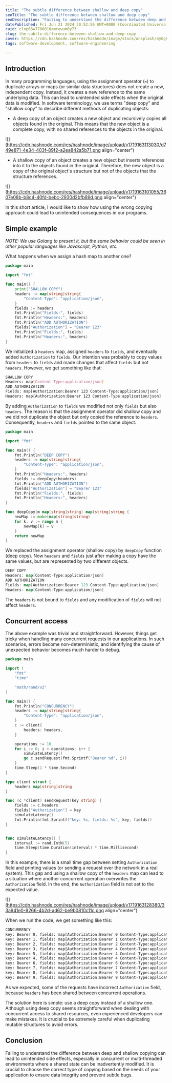```yaml
---
title: "The subtle difference between shallow and deep copy"
seoTitle: "The subtle difference between shallow and deep copy"
seoDescription: "Failing to understand the difference between deep and shallow copying can lead to unintended side effects, especially in concurrent environment."
datePublished: Fri Jun 21 2024 20:52:56 GMT+0000 (Coordinated Universal Time)
cuid: clxp63w7700010amcewum0y73
slug: the-subtle-difference-between-shallow-and-deep-copy
cover: https://cdn.hashnode.com/res/hashnode/image/stock/unsplash/4yOgRb_b_i4/upload/e50aa5639121ff0748960a25cde86240.jpeg
tags: software-development, software-engineering

---
```


## Introduction

In many programming languages, using the assignment operator (`=`) to duplicate arrays or maps (or similar data structures) does not create a new, independent copy. Instead, it creates a new reference to the same underlying data. This can lead to unintended side effects when the original data is modified. In software terminology, we use terms "deep copy" and "shallow copy" to describe different methods of duplicating objects:

* A deep copy of an object creates a new object and recursively copies all objects found in the original. This means that the new object is a complete copy, with no shared references to the objects in the original.
    

![](https://cdn.hashnode.com/res/hashnode/image/upload/v1719163113030/d749e871-4e34-403f-89f2-a2ea842a5b71.png align="center")

* A shallow copy of an object creates a new object but inserts references into it to the objects found in the original. Therefore, the new object is a copy of the original object's structure but not of the objects that the structure references.
    

![](https://cdn.hashnode.com/res/hashnode/image/upload/v1719163101055/3607e08b-b8c4-40fd-bebc-2930d2bfb89d.png align="center")

In this short article, I would like to show how using the wrong copying approach could lead to unintended consequences in our programs.

## Simple example

*NOTE: We use Golang to present it, but the same behavior could be seen in other popular languages like Javascript, Python, etc.*

What happens when we assign a hash map to another one?

```go
package main

import "fmt"

func main() {
	print("SHALLOW COPY")
	headers := map[string]string{
		"Content-Type": "application/json",
	}
	fields := headers
	fmt.Println("Fields:", fields)
	fmt.Println("Headers:", headers)
	fmt.Println("ADD AUTHORIZATION")
	fields["Authorization"] = "Bearer 123"
	fmt.Println("Fields:", fields)
	fmt.Println("Headers:", headers)
}
```

We initialized a `headers` map, assigned `headers` to `fields`, and eventually added `Authorization` to `fields`. Our intention was probably to copy values from `headers` to `fields` and made changes that affect `fields` but not `headers`. However, we get something like that:

```bash
SHALLOW COPY
Headers: map[Content-Type:application/json]
ADD AUTHORIZATION
Fields: map[Authorization:Bearer 123 Content-Type:application/json]
Headers: map[Authorization:Bearer 123 Content-Type:application/json]
```

By adding `Authorization` to `fields` we modified not only `fields` but also `headers`. The reason is that the assignment operator did shallow copy and we did not duplicate the object but only copied the reference to `headers`. Consequently, `headers` and `fields` pointed to the same object.

```go
package main

import "fmt"

func main() {
	fmt.Println("DEEP COPY")
	headers := map[string]string{
		"Content-Type": "application/json",
	}
	fmt.Println("Headers:", headers)
	fields := deepCopy(headers)
	fmt.Println("ADD AUTHORIZATION")
	fields["Authorization"] = "Bearer 123"
	fmt.Println("Fields:", fields)
	fmt.Println("Headers:", headers)
}

func deepCopy(m map[string]string) map[string]string {
	newMap := make(map[string]string)
	for k, v := range m {
		newMap[k] = v
	}
	return newMap
}
```

We replaced the assignment operator (shallow copy) by `deepCopy` function (deep copy). Now `headers` and `fields` just after making a copy have the same values, but are represented by two different objects.

```go
DEEP COPY
Headers: map[Content-Type:application/json]
ADD AUTHORIZATION
Fields: map[Authorization:Bearer 123 Content-Type:application/json]
Headers: map[Content-Type:application/json]
```

The `headers` is not bound to `fields` and any modification of `fields` will not affect `headers`.

## Concurrent access

The above example was trivial and straightforward. However, things get tricky when handling many concurrent requests in our applications. In such scenarios, errors become non-deterministic, and identifying the cause of unexpected behavior becomes much harder to debug.

```go
package main

import (
	"fmt"
	"time"

	"math/rand/v2"
)

func main() {
	fmt.Println("CONCURRENCY")
	headers := map[string]string{
		"Content-Type": "application/json",
	}
	c := client{
		headers: headers,
	}

	operations := 10
	for i := 0; i < operations; i++ {
		simulateLatency()
		go c.sendRequest(fmt.Sprintf("Bearer %d", i))
	}
	time.Sleep(1 * time.Second)
}

type client struct {
	headers map[string]string
}

func (c *client) sendRequest(key string) {
	fields := c.headers
	fields["Authorization"] = key
	simulateLatency()
    fmt.Println(fmt.Sprintf("key: %s, fields: %s", key, fields))
}


func simulateLatency() {
	interval := rand.IntN(5)
	time.Sleep(time.Duration(interval) * time.Millisecond)
}
```

In this example, there is a small time gap between setting `Authorization` field and printing values (or sending a request over the network in a real system). This gap and using a shallow copy of the `headers` map can lead to a situation where another concurrent operation overwrites the `Authorization` field. In the end, the `Authorization` field is not set to the expected value.

![](https://cdn.hashnode.com/res/hashnode/image/upload/v1719163128380/33a941e0-9266-4b2d-ad62-be9b0810c11c.png align="center")

When we run the code, we get something like this:

```bash
CONCURRENCY
key: Bearer 0, fields: map[Authorization:Bearer 0 Content-Type:application/json]
key: Bearer 1, fields: map[Authorization:Bearer 1 Content-Type:application/json]
key: Bearer 2, fields: map[Authorization:Bearer 2 Content-Type:application/json]
key: Bearer 3, fields: map[Authorization:Bearer 4 Content-Type:application/json]
key: Bearer 5, fields: map[Authorization:Bearer 4 Content-Type:application/json]
key: Bearer 4, fields: map[Authorization:Bearer 4 Content-Type:application/json]
key: Bearer 6, fields: map[Authorization:Bearer 6 Content-Type:application/json]
key: Bearer 7, fields: map[Authorization:Bearer 7 Content-Type:application/json]
key: Bearer 8, fields: map[Authorization:Bearer 9 Content-Type:application/json]
key: Bearer 9, fields: map[Authorization:Bearer 9 Content-Type:application/json]
```

As we expected, some of the requests have incorrect `Authorization` field, because `headers` has been shared between concurrent operations.

The solution here is simple: use a deep copy instead of a shallow one. Although using deep copy seems straightforward when dealing with concurrent access to shared resources, even experienced developers can make mistakes. It is crucial to be extremely careful when duplicating mutable structures to avoid errors.

## Conclusion

Failing to understand the difference between deep and shallow copying can lead to unintended side effects, especially in concurrent or multi-threaded environments where a shared state can be inadvertently modified. It is crucial to choose the correct type of copying based on the needs of your application to ensure data integrity and prevent subtle bugs.